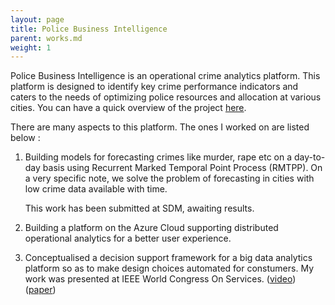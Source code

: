 ```yaml
---
layout: page
title: Police Business Intelligence
parent: works.md
weight: 1
---
```



Police Business Intelligence is an operational crime analytics platform. This platform is designed to identify key crime performance indicators and caters to the needs of optimizing police resources and allocation at various cities. You can have a quick overview of the project [here](http://indialabs.conduent.com/innovation-story-detail-page/Operational%20Analytics%20for%20Police%20Business%20Intelligence).

There are many aspects to this platform. The ones I worked on are listed below : 

1. Building models for forecasting crimes like murder, rape etc on a day-to-day basis using Recurrent Marked Temporal Point Process (RMTPP). On a very specific note, we solve the problem of forecasting in cities with low crime data available with time. 

   This work has been submitted at SDM, awaiting results.

2. Building a platform on the Azure Cloud supporting distributed operational analytics for a better user experience.

3. Conceptualised a decision support framework for a big data analytics platform so as to make design choices automated for constumers. My work was presented at IEEE World Congress On Services. ([video](https://drive.google.com/file/d/1o9gk6h8Xh_qp8dxmR_YTJvQoKYGDdHiz/view?usp=sharing)) ([paper](https://ieeexplore.ieee.org/document/8495792))

